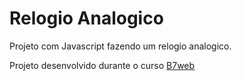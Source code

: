 # Relogio Analogico

Projeto com Javascript fazendo um relogio analogico.

Projeto desenvolvido durante o curso [B7web](https://b7web.com.br)